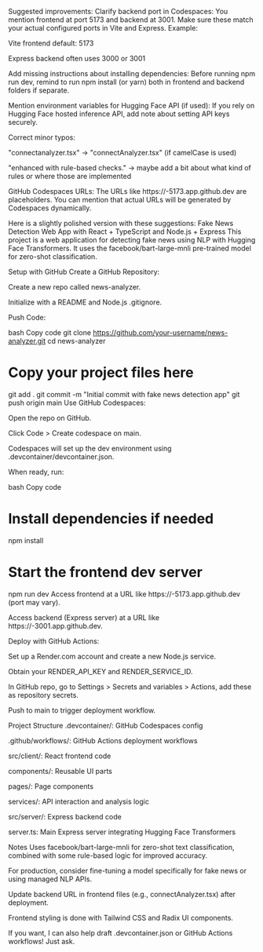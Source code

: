 Suggested improvements:
Clarify backend port in Codespaces:
You mention frontend at port 5173 and backend at 3001. Make sure these match your actual configured ports in Vite and Express. Example:

Vite frontend default: 5173

Express backend often uses 3000 or 3001

Add missing instructions about installing dependencies:
Before running npm run dev, remind to run npm install (or yarn) both in frontend and backend folders if separate.

Mention environment variables for Hugging Face API (if used):
If you rely on Hugging Face hosted inference API, add note about setting API keys securely.

Correct minor typos:

"connectanalyzer.tsx" → "connectAnalyzer.tsx" (if camelCase is used)

"enhanced with rule-based checks." → maybe add a bit about what kind of rules or where those are implemented

GitHub Codespaces URLs:
The URLs like https://<codespace-name>-5173.app.github.dev are placeholders. You can mention that actual URLs will be generated by Codespaces dynamically.

Here is a slightly polished version with these suggestions:
Fake News Detection Web App with React + TypeScript and Node.js + Express
This project is a web application for detecting fake news using NLP with Hugging Face Transformers. It uses the facebook/bart-large-mnli pre-trained model for zero-shot classification.

Setup with GitHub
Create a GitHub Repository:

Create a new repo called news-analyzer.

Initialize with a README and Node.js .gitignore.

Push Code:

bash
Copy code
git clone https://github.com/your-username/news-analyzer.git
cd news-analyzer
# Copy your project files here
git add .
git commit -m "Initial commit with fake news detection app"
git push origin main
Use GitHub Codespaces:

Open the repo on GitHub.

Click Code > Create codespace on main.

Codespaces will set up the dev environment using .devcontainer/devcontainer.json.

When ready, run:

bash
Copy code
# Install dependencies if needed
npm install
# Start the frontend dev server
npm run dev
Access frontend at a URL like https://<codespace-name>-5173.app.github.dev (port may vary).

Access backend (Express server) at a URL like https://<codespace-name>-3001.app.github.dev.

Deploy with GitHub Actions:

Set up a Render.com account and create a new Node.js service.

Obtain your RENDER_API_KEY and RENDER_SERVICE_ID.

In GitHub repo, go to Settings > Secrets and variables > Actions, add these as repository secrets.

Push to main to trigger deployment workflow.

Project Structure
.devcontainer/: GitHub Codespaces config

.github/workflows/: GitHub Actions deployment workflows

src/client/: React frontend code

components/: Reusable UI parts

pages/: Page components

services/: API interaction and analysis logic

src/server/: Express backend code

server.ts: Main Express server integrating Hugging Face Transformers

Notes
Uses facebook/bart-large-mnli for zero-shot text classification, combined with some rule-based logic for improved accuracy.

For production, consider fine-tuning a model specifically for fake news or using managed NLP APIs.

Update backend URL in frontend files (e.g., connectAnalyzer.tsx) after deployment.

Frontend styling is done with Tailwind CSS and Radix UI components.

If you want, I can also help draft .devcontainer.json or GitHub Actions workflows! Just ask.








